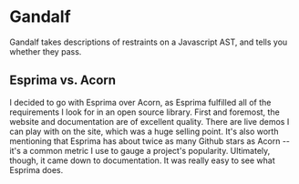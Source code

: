 # Gandalf

Gandalf takes descriptions of restraints on a Javascript AST, and tells you whether they pass.

## Esprima vs. Acorn

I decided to go with Esprima over Acorn, as Esprima fulfilled all of the requirements I look for in an open source library. First and foremost, the website and documentation are of excellent quality. There are live demos I can play with on the site, which was a huge selling point. It's also worth mentioning that Esprima has about twice as many Github stars as Acorn -- it's a common metric I use to gauge a project's popularity. Ultimately, though, it came down to documentation. It was really easy to see what Esprima does.
